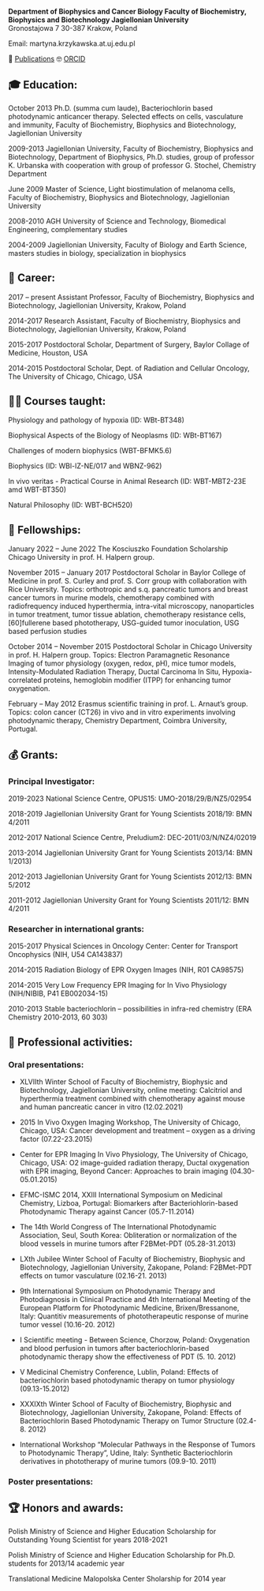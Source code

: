 **Department of Biophysics and Cancer Biology
Faculty of Biochemistry, Biophysics and Biotechnology
Jagiellonian University**  
Gronostajowa 7
30-387 Krakow, Poland

Email: martyna.krzykawska.at.uj.edu.pl

📰 [Publications](https://krzykawska.github.io/Publication) 🤓 [ORCID](https://orcid.org/0000-0003-2038-8105)

## 🎓 Education:

October 2013
Ph.D. (summa cum laude), Bacteriochlorin based photodynamic anticancer therapy. Selected effects on cells, vasculature and immunity, Faculty of Biochemistry, Biophysics and Biotechnology, Jagiellonian University

2009-2013
Jagiellonian University, Faculty of Biochemistry, Biophysics and Biotechnology, Department of Biophysics, Ph.D. studies, group of professor K. Urbanska with cooperation with group of professor G. Stochel, Chemistry Department

June 2009
Master of Science, Light biostimulation of melanoma cells, Faculty of Biochemistry, Biophysics and Biotechnology, Jagiellonian University

2008-2010
AGH University of Science and Technology, Biomedical Engineering, complementary studies

2004-2009
Jagiellonian University, Faculty of Biology and Earth Science, masters studies in biology, specialization in biophysics

## 🔨 Career:

2017 – present
Assistant Professor, Faculty of Biochemistry, Biophysics and Biotechnology, Jagiellonian University, Krakow, Poland

2014-2017
Research Assistant, Faculty of Biochemistry, Biophysics and Biotechnology, Jagiellonian University, Krakow, Poland

2015-2017
Postdoctoral Scholar, Department of Surgery, Baylor Collage of Medicine, Houston, USA

2014-2015
Postdoctoral Scholar, Dept. of Radiation and Cellular Oncology, The University of Chicago, Chicago, USA

## 👩‍🏫 Courses taught:

Physiology and pathology of hypoxia (ID: WBt-BT348)

Biophysical Aspects of the Biology of Neoplasms (ID: WBt-BT167)

Challenges of modern biophysics (WBT-BFMK5.6)

Biophysics (ID: WBl-IZ-NE/017 and WBNZ-962)

In vivo veritas - Practical Course in Animal Research (ID: WBT-MBT2-23E amd WBT-BT350)

Natural Philosophy (ID: WBT-BCH520)

## 🤝 Fellowships:

January 2022 – June 2022
The Kosciuszko Foundation Scholarship Chicago University in prof. H. Halpern group.

November 2015 – January 2017
Postdoctoral Scholar in Baylor College of Medicine in prof. S. Curley and prof. S. Corr group with collaboration with Rice University. Topics: orthotropic and s.q. pancreatic tumors and breast cancer tumors in murine models, chemotherapy combined with radiofrequency induced hyperthermia, intra-vital microscopy, nanoparticles in tumor treatment, tumor tissue ablation, chemotherapy resistance cells, [60]fullerene based phototherapy, USG-guided tumor inoculation, USG based perfusion studies

October 2014 – November 2015
Postdoctoral Scholar in Chicago University in prof. H. Halpern group. Topics: Electron Paramagnetic Resonance Imaging of tumor physiology (oxygen, redox, pH), mice tumor models, Intensity-Modulated Radiation Therapy, Ductal Carcinoma In Situ, Hypoxia-correlated proteins, hemoglobin modifier (ITPP) for enhancing tumor oxygenation.

February – May 2012
Erasmus scientific training in prof. L. Arnaut’s group. Topics: colon cancer (CT26) in vivo and in vitro experiments involving photodynamic therapy, Chemistry Department, Coimbra University, Portugal.

## 💰 Grants:

### Principal Investigator:

2019-2023
National Science Centre, OPUS15: UMO-2018/29/B/NZ5/02954

2018-2019
Jagiellonian University Grant for Young Scientists 2018/19: BMN 4/2011

2012-2017
National Science Centre, Preludium2: DEC-2011/03/N/NZ4/02019

2013-2014
Jagiellonian University Grant for Young Scientists 2013/14: BMN 1/2013)

2012-2013
Jagiellonian University Grant for Young Scientists 2012/13: BMN 5/2012

2011-2012
Jagiellonian University Grant for Young Scientists 2011/12: BMN 4/2011

### Researcher in international grants:

2015-2017
Physical Sciences in Oncology Center: Center for Transport Oncophysics (NIH, U54 CA143837)

2014-2015
Radiation Biology of EPR Oxygen Images (NIH, R01 CA98575)

2014-2015
Very Low Frequency EPR Imaging for In Vivo Physiology (NIH/NIBIB, P41 EB002034-15)

2010-2013
Stable bacteriochlorin – possibilities in infra-red chemistry (ERA Chemistry 2010-2013, 60 303)

## 🤚 Professional activities:

### Oral presentations:

- XLVIIth Winter School of Faculty of Biochemistry, Biophysic and Biotechnology, Jagiellonian University, online meeting: Calcitriol and hyperthermia treatment combined with chemotherapy against mouse and human pancreatic cancer in vitro (12.02.2021)

- 2015 In Vivo Oxygen Imaging Workshop, The University of Chicago, Chicago, USA: Cancer development and treatment – oxygen as a driving factor (07.22-23.2015)

- Center for EPR Imaging In Vivo Physiology, The University of Chicago, Chicago, USA: O2 image-guided radiation therapy, Ductal oxygenation with EPR imaging, Beyond Cancer: Approaches to brain imaging (04.30-05.01.2015)

- EFMC-ISMC 2014, XXIII International Symposium on Medicinal Chemistry, Lizboa, Portugal: Biomarkers after Bacteriohlorin-based Photodynamic Therapy against Cancer (05.7-11.2014)

- The 14th World Congress of The International Photodynamic Association, Seul, South Korea: Obliteration or normalization of the blood vessels in murine tumors after F2BMet-PDT (05.28-31.2013)

- LXth Jubilee Winter School of Faculty of Biochemistry, Biophysic and Biotechnology, Jagiellonian University, Zakopane, Poland: F2BMet-PDT effects on tumor vasculature (02.16-21. 2013)

- 9th International Symposium on Photodynamic Therapy and Photodiagnosis in Clinical Practice and 4th International Meeting of the European Platform for Photodynamic Medicine, Brixen/Bressanone, Italy: Quantitiv measurements of phototherapeutic response of murine tumor vessel (10.16-20. 2012)

- I Scientific meeting - Between Science, Chorzow, Poland: Oxygenation and blood perfusion in tumors after bacteriochlorin-based photodynamic therapy show the effectiveness of PDT (5. 10. 2012)

- V Medicinal Chemistry Conference, Lublin, Poland: Effects of bacteriochlorin based photodynamic therapy on tumor physiology (09.13-15.2012)

- XXXIXth Winter School of Faculty of Biochemistry, Biophysic and Biotechnology, Jagiellonian University, Zakopane, Poland: Effects of Bacteriochlorin Based Photodynamic Therapy on Tumor Structure (02.4-8. 2012)

- International Workshop “Molecular Pathways in the Response of Tumors to Photodynamic Therapy”, Udine, Italy: Synthetic Bacteriochlorin derivatives in phototherapy of murine tumors (09.9-10. 2011)

### Poster presentations:

## 🏆 Honors and awards:

Polish Ministry of Science and Higher Education Scholarship for Outstanding Young Scientist for years 2018-2021

Polish Ministry of Science and Higher Education Scholarship for Ph.D. students for 2013/14 academic year

Translational Medicine Malopolska Center Sholarship for 2014 year

